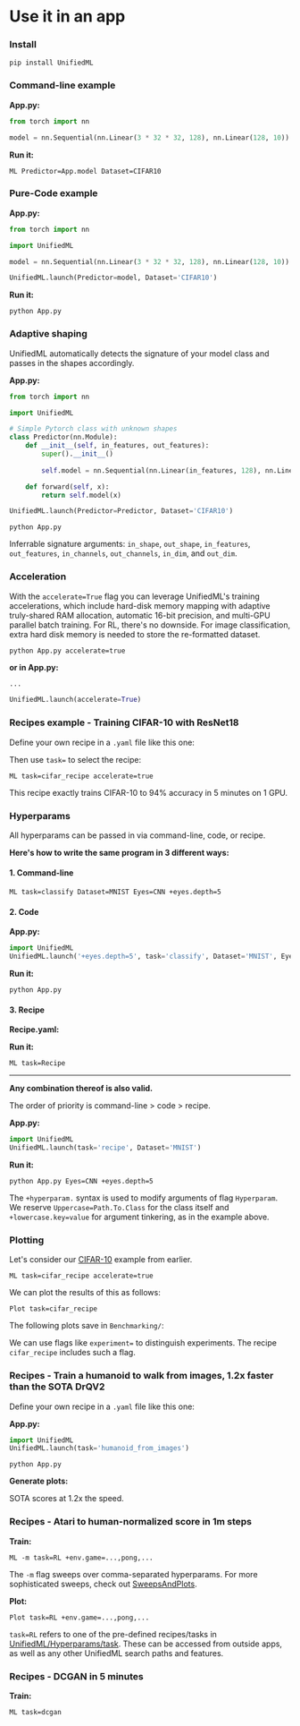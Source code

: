 # Use it in an app

### Install

```console
pip install UnifiedML
```

### Command-line example

**App.py:**

```python
from torch import nn

model = nn.Sequential(nn.Linear(3 * 32 * 32, 128), nn.Linear(128, 10))
```

**Run it:**

```console
ML Predictor=App.model Dataset=CIFAR10
```

### Pure-Code example

**App.py:**
```python
from torch import nn

import UnifiedML

model = nn.Sequential(nn.Linear(3 * 32 * 32, 128), nn.Linear(128, 10))

UnifiedML.launch(Predictor=model, Dataset='CIFAR10')
```

**Run it:**

```console
python App.py
```

### Adaptive shaping

UnifiedML automatically detects the signature of your model class and passes in the shapes accordingly.

**App.py:**

```python
from torch import nn

import UnifiedML

# Simple Pytorch class with unknown shapes
class Predictor(nn.Module): 
    def __init__(self, in_features, out_features):
        super().__init__()
        
        self.model = nn.Sequential(nn.Linear(in_features, 128), nn.Linear(128, out_features))

    def forward(self, x):
        return self.model(x)

UnifiedML.launch(Predictor=Predictor, Dataset='CIFAR10')
```

```console
python App.py
```

Inferrable signature arguments: ```in_shape```, ```out_shape```, ```in_features```, ```out_features```, ```in_channels```, ```out_channels```, ```in_dim```, and ```out_dim```.

### Acceleration

With the ```accelerate=True``` flag you can leverage UnifiedML's training accelerations, which include hard-disk memory mapping with adaptive truly-shared RAM allocation, automatic 16-bit precision, and multi-GPU parallel batch training. For RL, there's no downside. For image classification, extra hard disk memory is needed to store the re-formatted dataset. 

```console
python App.py accelerate=true
```

**or in App.py:**

```python
...

UnifiedML.launch(accelerate=True)
```

### Recipes example - Training CIFAR-10 with ResNet18

Define your own recipe in a ```.yaml``` file like this one:

Then use ```task=``` to select the recipe:

```console
ML task=cifar_recipe accelerate=true
```

This recipe exactly trains CIFAR-10 to 94% accuracy in 5 minutes on 1 GPU. 

### Hyperparams

All hyperparams can be passed in via command-line, code, or recipe.

**Here's how to write the same program in 3 different ways:**

#### 1. Command-line

```console
ML task=classify Dataset=MNIST Eyes=CNN +eyes.depth=5
```

#### 2. Code

**App.py:**
```python
import UnifiedML
UnifiedML.launch('+eyes.depth=5', task='classify', Dataset='MNIST', Eyes='CNN')
```
**Run it:**

```console
python App.py
```

#### 3. Recipe

**Recipe.yaml:**

**Run it:**

```console
ML task=Recipe
```

---

**Any combination thereof is also valid.** 

The order of priority is command-line > code > recipe. 

**App.py:**
```python
import UnifiedML
UnifiedML.launch(task='recipe', Dataset='MNIST')
```
**Run it:**

```console
python App.py Eyes=CNN +eyes.depth=5
```

The ```+hyperparam.``` syntax is used to modify arguments of flag ```Hyperparam```. We reserve ```Uppercase=Path.To.Class``` for the class itself and ```+lowercase.key=value``` for argument tinkering, as in the example above.

### Plotting

Let's consider our [CIFAR-10](#recipes-example---training-cifar-10-with-resnet18) example from earlier.

```console
ML task=cifar_recipe accelerate=true
```

We can plot the results of this as follows:

```console
Plot task=cifar_recipe
```

The following plots save in ```Benchmarking/```:

We can use flags like ```experiment=``` to distinguish experiments. The recipe ```cifar_recipe``` includes such a flag.

### Recipes - Train a humanoid to walk from images, 1.2x faster than the SOTA DrQV2

Define your own recipe in a ```.yaml``` file like this one:

**App.py:**

```python
import UnifiedML
UnifiedML.launch(task='humanoid_from_images')
```

```console
python App.py
```

**Generate plots:**

SOTA scores at 1.2x the speed.

### Recipes - Atari to human-normalized score in 1m steps

**Train:**

```console
ML -m task=RL +env.game=...,pong,...
```

The ```-m``` flag sweeps over comma-separated hyperparams. For more sophisticated sweeps, check out [SweepsAndPlots]().

**Plot:**

```console
Plot task=RL +env.game=...,pong,...
```

```task=RL``` refers to one of the pre-defined recipes/tasks in [UnifiedML/Hyperparams/task](). These can be accessed from outside apps, as well as any other UnifiedML search paths and features.

### Recipes - DCGAN in 5 minutes

**Train:**

```console
ML task=dcgan
```

[//]: # (Plots, reel)
[//]: # (caption: something .. as saved in ```Benchmarking/```.)